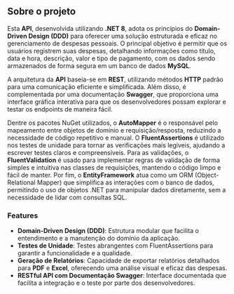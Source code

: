 ## Sobre o projeto

Esta **API**, desenvolvida utilizando **.NET 8**, adota os princípios do **Domain-Driven Design (DDD)** para oferecer uma solução estruturada e eficaz no gerenciamento de despesas pessoais. O principal objetivo é permitir que os usuários registrem suas despesas, detalhando informações como título, data e hora, descrição, valor e tipo de pagamento, com os dados sendo armazenados de forma segura em um banco de dados **MySQL**.

A arquitetura da **API** baseia-se em **REST**, utilizando métodos **HTTP** padrão para uma comunicação eficiente e simplificada. Além disso, é complementada por uma documentação **Swagger**, que proporciona uma interface gráfica interativa para que os desenvolvedores possam explorar e testar os endpoints de maneira fácil.

Dentre os pacotes NuGet utilizados, o **AutoMapper** é o responsável pelo mapeamento entre objetos de domínio e requisição/resposta, reduzindo a necessidade de código repetitivo e manual. O **FluentAssertions** é utilizado nos testes de unidade para tornar as verificações mais legíveis, ajudando a escrever testes claros e compreensíveis. Para as validações, o **FluentValidation** é usado para implementar regras de validação de forma simples e intuitiva nas classes de requisições, mantendo o código limpo e fácil de manter. Por fim, o **EntityFramework** atua como um ORM (Object-Relational Mapper) que simplifica as interações com o banco de dados, permitindo o uso de objetos .NET para manipular dados diretamente, sem a necessidade de lidar com consultas SQL.

### Features

- **Domain-Driven Design (DDD)**: Estrutura modular que facilita o entendimento e a manutenção do domínio da aplicação.
- **Testes de Unidade**: Testes abrangentes com FluentAssertions para garantir a funcionalidade e a qualidade.
- **Geração de Relatórios**: Capacidade de exportar relatórios detalhados para **PDF** e **Excel**, oferecendo uma análise visual e eficaz das despesas.
- **RESTful API com Documentação Swagger**: Interface documentada que facilita a integração e o teste por parte dos desenvolvedores.
